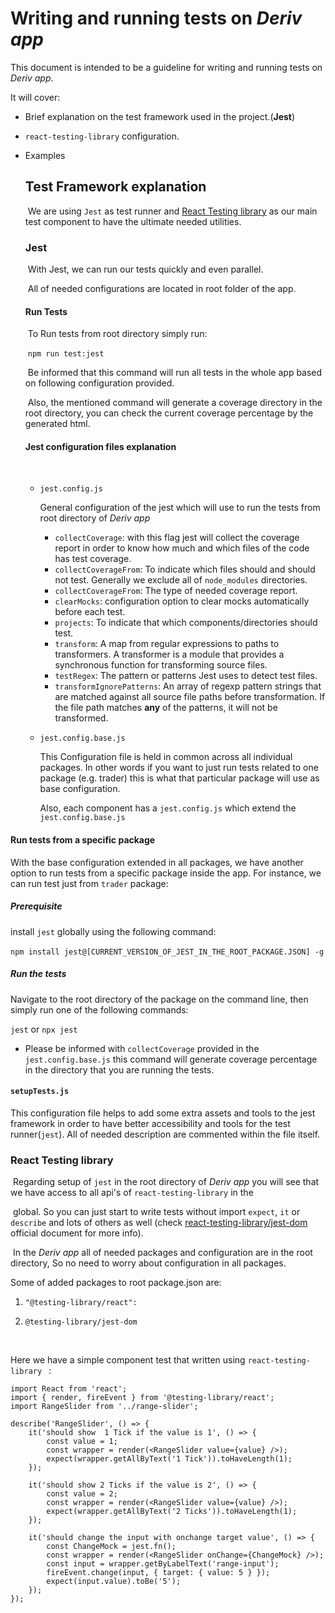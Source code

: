 # Writing and running tests on _Deriv app_

This document is intended to be a guideline for writing and running tests on _Deriv app_.

It will cover:

-   Brief explanation on the test framework used in the project.(**Jest**)

-   `react-testing-library` configuration.

-   Examples

    ## Test Framework explanation

    ​ We are using `Jest` as test runner and [React Testing library](https://testing-library.com/docs/react-testing-library/intro/) as our main test component to have the ultimate needed utilities.

    ### Jest

    ​ With Jest, we can run our tests quickly and even parallel.

    ​ All of needed configurations are located in root folder of the app.

    #### Run Tests

    ​ To Run tests from root directory simply run:

    ​ `npm run test:jest`

    ​ Be informed that this command will run all tests in the whole app based on following configuration provided.

    ​ Also, the mentioned command will generate a coverage directory in the root directory, you can check the current coverage percentage by the generated html.

    #### Jest configuration files explanation

    ​

    -   `jest.config.js`

        General configuration of the jest which will use to run the tests from root directory of _Deriv app_

        -   `collectCoverage`: with this flag jest will collect the coverage report in order to know how much and which files of the code has test coverage.
        -   `collectCoverageFrom`: To indicate which files should and should not test. Generally we exclude all of `node_modules` directories.
        -   `collectCoverageFrom`: The type of needed coverage report.
        -   `clearMocks`: configuration option to clear mocks automatically before each test.
        -   `projects`: To indicate that which components/directories should test.
        -   `transform`: A map from regular expressions to paths to transformers. A transformer is a module that provides a synchronous function for transforming source files.
        -   `testRegex`: The pattern or patterns Jest uses to detect test files.
        -   `transformIgnorePatterns`: An array of regexp pattern strings that are matched against all source file paths before transformation. If the file path matches **any** of the patterns, it will not be transformed.

    -   `jest.config.base.js`

        This Configuration file is held in common across all individual packages. In other words if you want to just run tests related to one package (e.g. trader) this is what that particular package will use as base configuration.

        Also, each component has a `jest.config.js` which extend the `jest.config.base.js`

#### Run tests from a specific package

With the base configuration extended in all packages, we have another option to run tests from a specific package inside the app. For instance, we can run test just from `trader` package:

##### Prerequisite

​install `jest` globally using the following command:

​`npm install jest@[CURRENT_VERSION_OF_JEST_IN_THE_ROOT_PACKAGE.JSON] -g`

##### Run the tests

Navigate to the root directory of the package on the command line, then simply run one of the following commands:

`jest` or `npx jest`

-   Please be informed with `collectCoverage` provided in the `jest.config.base.js` this command will generate coverage percentage in the directory that you are running the tests.

#### `setupTests.js`

This configuration file helps to add some extra assets and tools to the jest framework in order to have better accessibility and tools for the test runner(`jest`).
All of needed description are commented within the file itself.

### React Testing library

​ Regarding setup of `jest` in the root directory of _Deriv app_ you will see that we have access to all api's of `react-testing-library` in the

​ global. So you can just start to write tests without import `expect`, `it` or `describe` and lots of others as well (check [react-testing-library/jest-dom](https://www.npmjs.com/package/@testing-library/jest-dom) official document for more info).

​ In the _Deriv app_ all of needed packages and configuration are in the root directory, So no need to worry about configuration in all packages.

Some of added packages to root package.json are:

1. ```
   "@testing-library/react":
   ```

2. ```
   @testing-library/jest-dom
   ```

​

Here we have a simple component test that written using `react-testing-library ` :

```
import React from 'react';
import { render, fireEvent } from '@testing-library/react';
import RangeSlider from '../range-slider';

describe('RangeSlider', () => {
    it('should show  1 Tick if the value is 1', () => {
        const value = 1;
        const wrapper = render(<RangeSlider value={value} />);
        expect(wrapper.getAllByText('1 Tick')).toHaveLength(1);
    });

    it('should show 2 Ticks if the value is 2', () => {
        const value = 2;
        const wrapper = render(<RangeSlider value={value} />);
        expect(wrapper.getAllByText('2 Ticks')).toHaveLength(1);
    });

    it('should change the input with onchange target value', () => {
        const ChangeMock = jest.fn();
        const wrapper = render(<RangeSlider onChange={ChangeMock} />);
        const input = wrapper.getByLabelText('range-input');
        fireEvent.change(input, { target: { value: 5 } });
        expect(input.value).toBe('5');
    });
});
```
